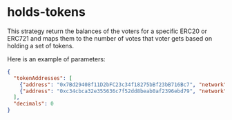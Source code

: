 # holds-tokens

This strategy return the balances of the voters for a specific ERC20 or ERC721 and maps them to the number of votes that voter gets based on holding a set of tokens.

Here is an example of parameters:

```json
{
  "tokenAddresses": [
    {"address": "0x7Bd29408f11D2bFC23c34f18275bBf23bB716Bc7", "network": "1", "snapshot": 13317369},
    {"address": "0xc34cbca32e355636c7f52dd8beab0af2396ebd79", "network": "137", "snapshot": 18213580}
  ],
  "decimals": 0
}
```

